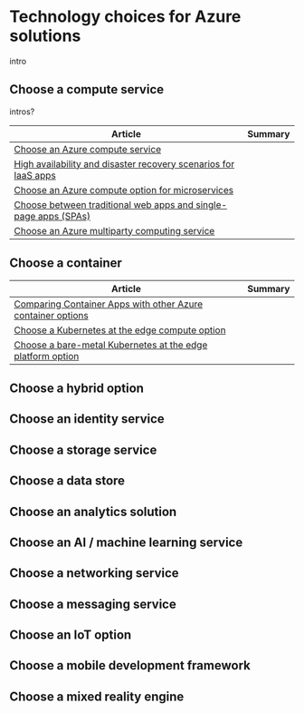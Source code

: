 # Technology choices for Azure solutions

intro 

## Choose a compute service

intros?

|Article |Summary  |
|---------|---------|
|[Choose an Azure compute service](/azure/architecture/guide/technology-choices/compute-decision-tree)  |         |
|[High availability and disaster recovery scenarios for IaaS apps](/azure/architecture/example-scenario/infrastructure/iaas-high-availability-disaster-recovery)  |         |
|[Choose an Azure compute option for microservices](/azure/architecture/microservices/design/compute-options)|         |
|[Choose between traditional web apps and single-page apps (SPAs)](/dotnet/architecture/modern-web-apps-azure/choose-between-traditional-web-and-single-page-apps)  |         |
|[Choose an Azure multiparty computing service](/architecture/guide/technology-choices/multiparty-computing-service)  |         |

## Choose a container

|Article |Summary  |
|---------|---------|
|[Comparing Container Apps with other Azure container options](/azure/container-apps/compare-options)   |         |
|[Choose a Kubernetes at the edge compute option](/azure/architecture/operator-guides/aks/choose-kubernetes-edge-compute-option)     |         |
|[Choose a bare-metal Kubernetes at the edge platform option](/azure/architecture/operator-guides/aks/choose-bare-metal-kubernetes)     |         |


## Choose a hybrid option

## Choose an identity service

## Choose a storage service

## Choose a data store

## Choose an analytics solution

## Choose an AI / machine learning service

## Choose a networking service

## Choose a messaging service

## Choose an IoT option

## Choose a mobile development framework

## Choose a mixed reality engine

